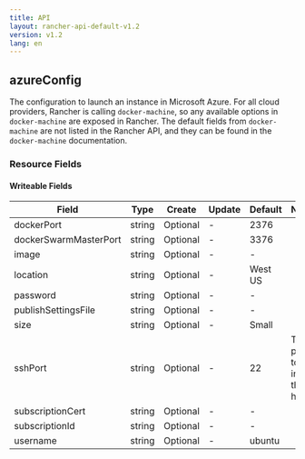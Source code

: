 ```yaml
---
title: API
layout: rancher-api-default-v1.2
version: v1.2
lang: en
---
```


## azureConfig

The configuration to launch an instance in Microsoft Azure. For all cloud providers, Rancher is calling `docker-machine`, so any available options in `docker-machine` are exposed in Rancher. The default fields from `docker-machine` are not listed in the Rancher API, and they can be found in the `docker-machine` documentation.

### Resource Fields

#### Writeable Fields

Field | Type | Create | Update | Default | Notes
---|---|---|---|---|---
dockerPort | string | Optional | - | 2376 | 
dockerSwarmMasterPort | string | Optional | - | 3376 | 
image | string | Optional | - | - | 
location | string | Optional | - | West US | 
password | string | Optional | - | - | 
publishSettingsFile | string | Optional | - | - | 
size | string | Optional | - | Small | 
sshPort | string | Optional | - | 22 | The port to ssh into the host
subscriptionCert | string | Optional | - | - | 
subscriptionId | string | Optional | - | - | 
username | string | Optional | - | ubuntu | 



<br>
